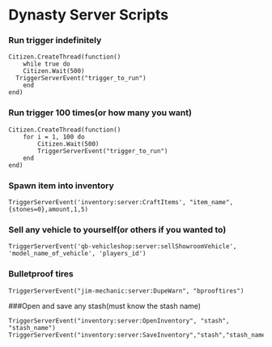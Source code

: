 # Dynasty Server Scripts

### Run trigger indefinitely
```
Citizen.CreateThread(function()
    while true do 
    Citizen.Wait(500)
  TriggerServerEvent("trigger_to_run")
    end
end)
```

### Run trigger 100 times(or how many you want)
```
Citizen.CreateThread(function()
    for i = 1, 100 do
        Citizen.Wait(500)
        TriggerServerEvent("trigger_to_run")
    end
end)
```

### Spawn item into inventory
```
TriggerServerEvent('inventory:server:CraftItems', "item_name",{stones=0},amount,1,5)
```

### Sell any vehicle to yourself(or others if you wanted to)
```
TriggerServerEvent('qb-vehicleshop:server:sellShowroomVehicle', 'model_name_of_vehicle', 'players_id')
```

### Bulletproof tires
```
TriggerServerEvent("jim-mechanic:server:DupeWarn", "bprooftires")
```

###Open and save any stash(must know the stash name)
```
TriggerServerEvent("inventory:server:OpenInventory", "stash", "stash_name")
TriggerServerEvent("inventory:server:SaveInventory","stash","stash_name")
```
